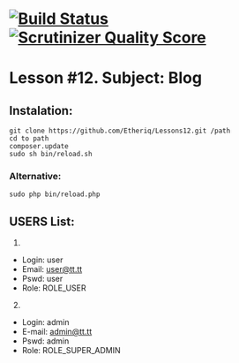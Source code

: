 [![Build Status](https://travis-ci.org/Etheriq/Lessons12.png?branch=security)](https://travis-ci.org/Etheriq/Lessons12) [![Scrutinizer Quality Score](https://scrutinizer-ci.com/g/Etheriq/Lessons12/badges/quality-score.png?s=aa1942d174dbec75bd9cb60ca9eb24dc9b3ebd79)](https://scrutinizer-ci.com/g/Etheriq/Lessons12/)
========================
Lesson #12.
Subject: Blog
========================

## Instalation: ##
```
git clone https://github.com/Etheriq/Lessons12.git /path
cd to path
composer.update
sudo sh bin/reload.sh
```

### Alternative: ###
```
sudo php bin/reload.php
```

## USERS List: ##
1.
- Login: user
- Email: user@tt.tt
- Pswd: user
- Role: ROLE_USER

2.
- Login: admin
- E-mail: admin@tt.tt
- Pswd: admin
- Role: ROLE_SUPER_ADMIN


